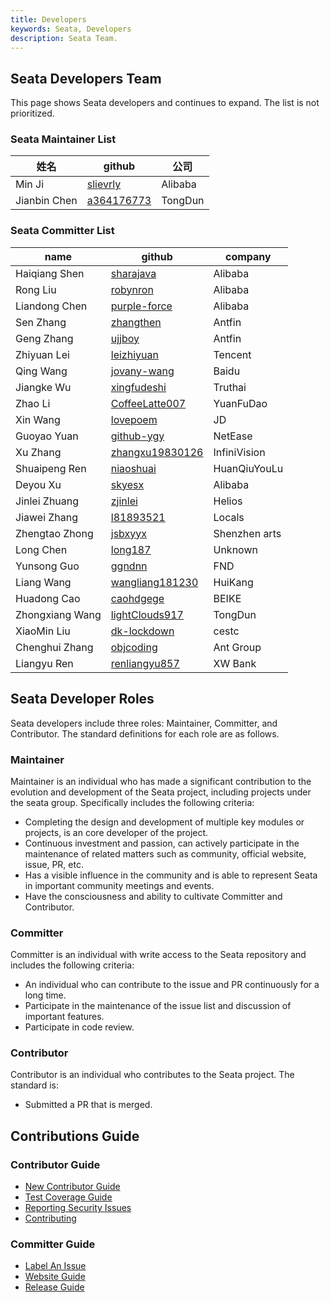 ```yaml
---
title: Developers
keywords: Seata, Developers
description: Seata Team.
---
```


## Seata Developers Team

This page shows Seata developers and continues to expand. The list is not prioritized.

### Seata Maintainer List
| 姓名         | github                                      | 公司    |
| ------------ | ------------------------------------------- | ------- |
| Min Ji       | [slievrly](https://github.com/slievrly)     | Alibaba |
| Jianbin Chen | [a364176773](https://github.com/a364176773) | TongDun |

### Seata Committer List

| name            | github          | company             |
|-----------------| --------------- | --------------- |
| Haiqiang Shen   | [sharajava](https://github.com/sharajava)       | Alibaba        |
| Rong Liu        | [robynron](https://github.com/robynron)      | Alibaba        |
| Liandong Chen   | [purple-force](https://github.com/purple-force)    | Alibaba        |
| Sen Zhang       | [zhangthen](https://github.com/zhangthen)       | Antfin          |
| Geng Zhang      | [ujjboy](https://github.com/ujjboy)          | Antfin          |
| Zhiyuan Lei     | [leizhiyuan](https://github.com/leizhiyuan)      | Tencent          |
| Qing Wang       | [jovany-wang](https://github.com/jovany-wang)     | Baidu          |
| Jiangke Wu      | [xingfudeshi](https://github.com/xingfudeshi)     | Truthai         |
| Zhao Li         | [CoffeeLatte007](https://github.com/CoffeeLatte007)  | YuanFuDao       |
| Xin Wang        | [lovepoem](https://github.com/lovepoem)        | JD         |
| Guoyao Yuan     | [github-ygy](https://github.com/github-ygy)      | NetEase            |
| Xu Zhang        | [zhangxu19830126](https://github.com/zhangxu19830126) | InfiniVision    |
| Shuaipeng Ren   | [niaoshuai](https://github.com/niaoshuai)       | HuanQiuYouLu    |
| Deyou Xu        | [skyesx](https://github.com/skyesx)          | Alibaba          |
| Jinlei Zhuang   | [zjinlei](https://github.com/zjinlei)         | Helios          |
| Jiawei Zhang    | [l81893521](https://github.com/l81893521)       | Locals          |
| Zhengtao Zhong  | [jsbxyyx](https://github.com/jsbxyyx)         | Shenzhen arts   |
| Long Chen       | [long187](https://github.com/long187)         | Unknown          |
| Yunsong Guo     | [ggndnn](https://github.com/ggndnn)         | FND          |
| Liang Wang      | [wangliang181230](https://github.com/wangliang181230) | HuiKang |
| Huadong Cao     | [caohdgege](https://github.com/caohdgege) | BEIKE |
| Zhongxiang Wang | [lightClouds917](https://github.com/lightClouds917) | TongDun |
| XiaoMin Liu     | [dk-lockdown](https://github.com/dk-lockdown) | cestc |
| Chenghui Zhang  | [objcoding](https://github.com/objcoding) | Ant Group |
| Liangyu Ren     | [renliangyu857](https://github.com/renliangyu857) | XW Bank |

## Seata Developer Roles

Seata developers include three roles: Maintainer, Committer, and Contributor. The standard definitions for each role are as follows.

### Maintainer

Maintainer is an individual who has made a significant contribution to the evolution and development of the Seata project, including projects under the seata group. Specifically includes the following criteria:

*   Completing the design and development of multiple key modules or projects, is an core developer of the project.
*   Continuous investment and passion, can actively participate in the maintenance of related matters such as community, official website, issue, PR, etc.
*   Has a visible influence in the community and is able to represent Seata in important community meetings and events.
*   Have the consciousness and ability to cultivate Committer and Contributor.

### Committer

Committer is an individual with write access to the Seata repository and includes the following criteria:

*   An individual who can contribute to the issue and PR continuously for a long time.
*   Participate in the maintenance of the issue list and discussion of important features.
*   Participate in code review.

### Contributor

Contributor is an individual who contributes to the Seata project. The standard is:

*   Submitted a PR that is merged.

## Contributions Guide
### Contributor Guide
* [New Contributor Guide](./contributor-guide/new-contributor-guide_dev.html)
* [Test Coverage Guide](./contributor-guide/test-coverage-guide_dev.html)
* [Reporting Security Issues](./contributor-guide/reporting-security-issues_dev.html)
* [Contributing](./guide_dev.html)

### Committer Guide
* [Label An Issue](./committer-guide/label-an-issue-guide_dev.html)
* [Website Guide](./committer-guide/website-guide_dev.html)
* [Release Guide](./committer-guide/release-guide_dev.html)


